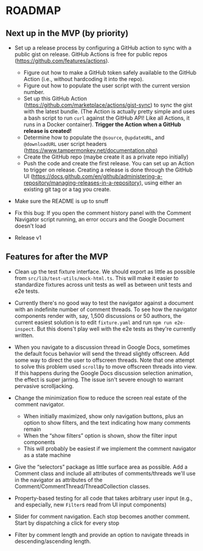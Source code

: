 # ROADMAP

## Next up in the MVP (by priority)

- Set up a release process by configuring a GitHub action to sync with a public gist on release. GitHub Actions is free for public repos (https://github.com/features/actions).

  - Figure out how to make a GitHub token safely available to the GitHub Action (i.e., without hardcoding it into the repo).
  - Figure out how to populate the user script with the current version number.
  - Set up this GitHub Action (https://github.com/marketplace/actions/gist-sync) to sync the gist with the latest bundle. (The Action is actually pretty simple and uses a bash script to run `curl` against the GitHub API! Like all Actions, it runs in a Docker container). **Trigger the Action when a GitHub release is created!**
  - Determine how to populate the `@source`, `@updateURL`, and `@downloadURL` user script headers (https://www.tampermonkey.net/documentation.php)
  - Create the GitHub repo (maybe create it as a private repo initially)
  - Push the code and create the first release. You can set up an Action to trigger on release. Creating a release is done through the GitHub UI (https://docs.github.com/en/github/administering-a-repository/managing-releases-in-a-repository), using either an existing git tag or a tag you create.

- Make sure the README is up to snuff

- Fix this bug: If you open the comment history panel with the Comment Navigator script running, an error occurs and the Google Document doesn't load

- Release v1

## Features for after the MVP

- Clean up the test fixture interface. We should export as little as possible from `src/lib/test-utils/mock-html.ts`. This will make it easier to standardize fixtures across unit tests as well as between unit tests and e2e tests.

- Currently there's no good way to test the navigator against a document with an indefinite number of comment threads. To see how the navigator components render with, say, 1,500 discussions or 50 authors, the current easiest solution is to edit `fixture.yaml` and run `npm run e2e-inspect`. But this doens't play well with the e2e tests as they're currently written.

- When you navigate to a discussion thread in Google Docs, sometimes the default focus behavior will send the thread slightly offscreen. Add some way to direct the user to offscreen threads. Note that one attempt to solve this problem used `scrollBy` to move offscreen threads into view. If this happens during the Google Docs discussion selection animation, the effect is super jarring. The issue isn't severe enough to warrant pervasive scrolljacking.

- Change the minimization flow to reduce the screen real estate of the comment navigator.

  - When initially maximized, show only navigation buttons, plus an option to show filters, and the text indicating how many comments remain
  - When the “show filters” option is shown, show the filter input components
  - This will probably be easiest if we implement the comment navigator as a state machine

- Give the “selectors” package as little surface area as possible. Add a Comment class and include all attributes of comments/threads we'll use in the navigator as attributes of the Comment/CommentThread/ThreadCollection classes.

- Property-based testing for all code that takes arbitrary user input (e.g., and especially, new `Filter`s read from UI input components)

- Slider for comment navigation. Each stop becomes another comment. Start by dispatching a click for every stop

- Filter by comment length and provide an option to navigate threads in descending/ascending length.
